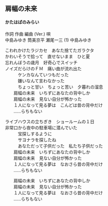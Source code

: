 ## 肩幅の未来
#### かたはばのみらい

作詞  作曲  編曲 (Ver.)   唄   
中島みゆき   筒美京平    瀬尾一三 (1)  中島みゆき   
   
   
こわれかけたラジカセ　あなた捨てたガラクタ   
かわいそうで拾って　直せないまま　ひと夏   
忘れんぼうの歳月　好奇心でスイッチ   
ノイズだらけのＦＭ　痛い曲が流れ出た   
　　　ケンカなんていつもだった   
　　　嫌いなんて言わなかった   
　　　ちょっと甘い　ちょっと苦い　夕暮れの溜息   
　　肩幅の未来　いちずにあなたの背中しか   
　　肩幅の未来　見ない自分が怖かった   
　　１人になって見る夢は　こんどは昔の背中だけ   
　　……らちもない   
   
ライブハウスの立ちぎき　ショールームの１日   
非常口から夜中の駐車場に潜んでいた   
　　　宝探しするように   
　　　サヨナラを探したね   
　　　あなただって子供だった　私たち子供だった   
　　肩幅の未来　いちずにあなたの背中しか   
　　肩幅の未来　見ない自分が怖かった   
　　１人になって見る夢は　なおさら昔の背中だけ   
　　……らちもない   
   
　　肩幅の未来　いちずにあなたの背中しか   
　　肩幅の未来　見ない自分が怖かった   
　　１人になって見る夢は　なおさら昔の背中だけ   
　　……らちもない   